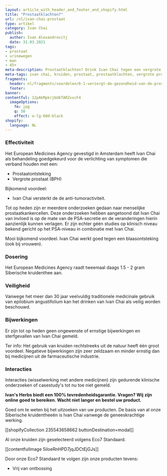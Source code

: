 ```yaml
---
layout: article_with_header_and_footer_and_shopify.html
title: "Prostaatklachten?"
url: /nl/ivan-chai-prostaat
type: artikel
category: Ivan Chai
publish:
  author: Ivan Alexandrovitj
  date: 31.03.2021
tags:
- prostaat
- urinewegen
- man
- 45+
meta-description: Prostaatklachten? Drink Ivan Chai tegen een vergrote prostaat (bph), prostaatontsteking en prostaatkanker. Benieuwd naar de inzichten?
meta-tags: ivan chai, kruiden, prostaat, prostaatklachten, vergrote prostaat, bph, prostaatontsteking, prostaatkanker
fragments:
  header: nl/fragments/voordelen/6-1-verzorgt-de-gezondheid-van-de-prostaat
  footer: 
banner:
contentful: 12pAkMpkrjbU6TARZvxcF4
  imageOptions:
    fm: jpg
    q: 50
    effect: o-lg-60d-black
shopify:
  language: NL
---
```

### Effectiviteit

Het European Medicines Agency gevestigd in Amsterdam heeft Ivan Chai als behandeling goedgekeurd voor de verlichting van symptomen die verband houden met een:
* Prostaatontsteking
* Vergrote prostaat (BPH)

Bijkomend voordeel: 
* Ivan Chai versterkt de de anti-tumoractiviteit.

Tot op heden zijn er meerdere onderzoeken gedaan naar menselijke prostaatkankercellen. Deze onderzoeken hebben aangetoond dat Ivan Chai van invloed is op de mate van de PSA-secretie en de veranderingen hierin aanzienlijk kunnen verlagen. Er zijn echter géén studies op klinisch niveau bekend gericht op het PSA-niveau in combinatie met Ivan Chai.

Mooi bijkomend voordeel. Ivan Chai werkt goed tegen een blaasontsteking (ook bij vrouwen).

### Dosering

Het European Medicines Agency raadt tweemaal daags 1.5 - 2 gram Siberische kruidenthee aan.

### Veiligheid

Vanwege het meer dan 30 jaar veelvuldig traditionele medicinale gebruik van epilobium angustifolium kan het drinken van Ivan Chai als veilig worden beschouwd.

### Bijwerkingen

Er zijn tot op heden geen ongewenste of ernstige bijwerkingen en sterfgevallen van Ivan Chai gemeld.

Ter info: Het gebruik van kruiden rechtstreeks uit de natuur heeft één groot voordeel. Negatieve bijwerkingen zijn zeer zeldzaam en minder ernstig dan bij medicijnen uit de farmaceutische industrie.

### Interacties

Interacties (wisselwerking met andere medicijnen) zijn gedurende klinische onderzoeken of casestudy's tot nu toe niet gemeld.

**Ivan's Herbs biedt een 100% tevredenheidsgarantie. Vragen? Wij zijn online goed te bereiken. Wacht niet langer en bestel uw product.**

Goed om te weten bij het uitzoeken van uw producten. De basis van al onze Siberische kruidentheeën is Ivan Chai vanwege de geneeskrachtige werking.

[[shopifyCollection 235543658662 buttonDestination=modal]]

Al onze kruiden zijn geselecteerd volgens Eco7 Standaard.

[[contentfulImage 5iloeRnHPD7jqJDCtEjGJs]]

Door onze Eco7 Standaard te volgen zijn onze producten tevens:

* Vrij van ontbossing
